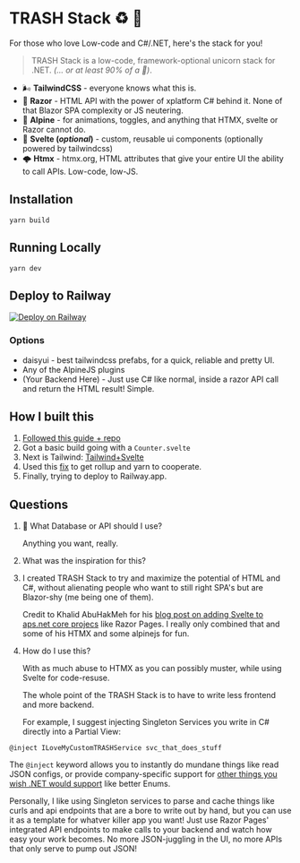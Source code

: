 # TRASH  Stack ♻️ 🦝

For those who love Low-code and C#/.NET, here's the stack for you!

> TRASH Stack is a low-code, framework-optional unicorn stack for .NET.
> *(... or at least 90% of a 🦄)*.

* 🌬️ __TailwindCSS__ - everyone knows what this is.
* 🔌 __Razor__ - HTML API with the power of xplatform C# behind it. None of that Blazor SPA complexity or JS neutering.
* 🌲 __Alpine__ - for animations, toggles, and anything that HTMX, svelte or Razor cannot do. 
* 🎻 __Svelte (*optional*)__ - custom, reusable ui components (optionally powered by tailwindcss)
* 🌩️ __Htmx__ - htmx.org, HTML attributes that give your entire UI the ability to call APIs. Low-code, low-JS.


## Installation

`yarn build`

## Running Locally

`yarn dev`

## Deploy to Railway

[![Deploy on Railway](https://railway.app/button.svg)](https://railway.app/template/MORdhr?referralCode=oRsYwt)


### Options
* daisyui - best tailwindcss prefabs, for a quick, reliable and pretty UI.
* Any of the AlpineJS plugins
* (Your Backend Here) - Just use C# like normal, inside a razor API call and return the HTML result!  Simple.


## How I built this

1. [Followed this guide + repo](https://khalidabuhakmeh.com/add-svelte-to-aspnet-core-projects)
2. Got a basic build going with a `Counter.svelte`
3. Next is
   Tailwind: [Tailwind+Svelte](https://medium.com/@mdwikycahyo/how-to-set-up-svelte-using-vite-and-tailwind-css-617040ebccec)
4. Used this [fix](https://github.com/rollup/rollup/issues/4446) to get rollup and yarn to cooperate.
5. Finally, trying to deploy to Railway.app.


## Questions


1. 🤔 What Database or API should I use?

   Anything you want, really.  
   
2. What was the inspiration for this?
3. 
   I created TRASH Stack to try and maximize the potential of HTML and C#, without alienating people who want to still right SPA's but are Blazor-shy (me being one of them).

   
   Credit to Khalid AbuHakMeh for his [blog post on adding Svelte to aps.net core projecs](https://khalidabuhakmeh.com/add-svelte-to-aspnet-core-projects) like Razor Pages.  I really only combined that and some of his HTMX and some alpinejs for fun.


4.  How do I use this?

    With as much abuse to HTMX as you can possibly muster, while using Svelte for code-resuse.

    The whole point of the TRASH Stack is to have to write less frontend and more backend.

    For example, I suggest injecting Singleton Services you write in C# directly into a Partial View:
   
   ```@inject ILoveMyCustomTRASHService svc_that_does_stuff```
   
   The `@inject` keyword allows you to instantly do mundane things like read JSON configs, or provide company-specific support for [other things you wish .NET would support](https://github.com/nickpreston24/code-mechanic/blob/master/Extensions/Types/EnumExtensions.cs) like better Enums.

   Personally, I like using Singleton services to parse and cache things like curls and api endpoints that are a bore to write out by hand, but you can use it as a template for whatver killer app you want! Just use Razor Pages' integrated API endpoints to make calls to your backend and watch how easy your work becomes.  No more JSON-juggling in the UI, no more APIs that only serve to pump out JSON!

